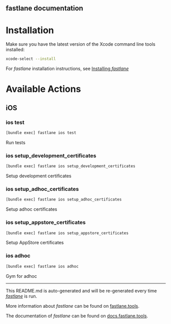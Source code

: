 fastlane documentation
----

# Installation

Make sure you have the latest version of the Xcode command line tools installed:

```sh
xcode-select --install
```

For _fastlane_ installation instructions, see [Installing _fastlane_](https://docs.fastlane.tools/#installing-fastlane)

# Available Actions

## iOS

### ios test

```sh
[bundle exec] fastlane ios test
```

Run tests

### ios setup_development_certificates

```sh
[bundle exec] fastlane ios setup_development_certificates
```

Setup development certificates

### ios setup_adhoc_certificates

```sh
[bundle exec] fastlane ios setup_adhoc_certificates
```

Setup adhoc certificates

### ios setup_appstore_certificates

```sh
[bundle exec] fastlane ios setup_appstore_certificates
```

Setup AppStore certificates

### ios adhoc

```sh
[bundle exec] fastlane ios adhoc
```

Gym for adhoc

----

This README.md is auto-generated and will be re-generated every time [_fastlane_](https://fastlane.tools) is run.

More information about _fastlane_ can be found on [fastlane.tools](https://fastlane.tools).

The documentation of _fastlane_ can be found on [docs.fastlane.tools](https://docs.fastlane.tools).
